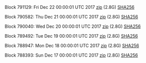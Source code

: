 Block 791129: Fri Dec 22 00:00:01 UTC 2017 [zip](https://transfer.sh/q1ysO/bootstrap.dat.20171222.zip) (2.8G) [SHA256](https://transfer.sh/bXq65/sha256.txt)

Block 790582: Thu Dec 21 00:00:01 UTC 2017 [zip](https://transfer.sh/VF2Uh/bootstrap.dat.20171221.zip) (2.8G) [SHA256](https://transfer.sh/kuv79/sha256.txt)

Block 790040: Wed Dec 20 00:00:01 UTC 2017 [zip](https://transfer.sh/wSgdk/bootstrap.dat.20171220.zip) (2.8G) [SHA256](https://transfer.sh/VaPPX/sha256.txt)

Block 789492: Tue Dec 19 00:00:01 UTC 2017 [zip](https://transfer.sh/2E8KZ/bootstrap.dat.20171219.zip) (2.8G) [SHA256](https://transfer.sh/eXdXT/sha256.txt)

Block 788947: Mon Dec 18 00:00:01 UTC 2017 [zip](https://transfer.sh/IKLYz/bootstrap.dat.20171218.zip) (2.8G) [SHA256](https://transfer.sh/L0t5S/sha256.txt)

Block 788393: Sun Dec 17 00:00:01 UTC 2017 [zip](https://transfer.sh/RRgnv/bootstrap.dat.20171217.zip) (2.8G) [SHA256](https://transfer.sh/cN3mI/sha256.txt)
